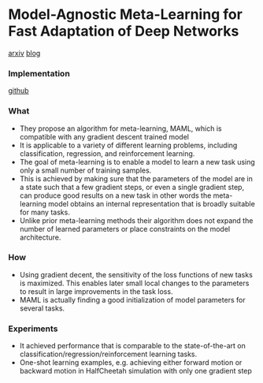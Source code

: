 # Model-Agnostic Meta-Learning for Fast Adaptation of Deep Networks
[arxiv](https://arxiv.org/abs/1703.03400)
[blog](http://bair.berkeley.edu/blog/2017/07/18/learning-to-learn/)

### Implementation
[github](https://github.com/cbfinn/maml)

### What
- They propose an algorithm for meta-learning, MAML, which is compatible
with any gradient descent trained model
- It is applicable to a variety of different
learning problems, including classification, regression,
and reinforcement learning.
- The goal of meta-learning is to enable a model to learn a new task using only a small number of training
samples.
- This is achieved by making sure that the parameters of the model are in a state such that a
few gradient steps, or even a single gradient step, can produce good results on a new task in other words the meta-learning model obtains an internal representation that is broadly suitable for many tasks.
- Unlike prior meta-learning methods their algorithm does not expand the number of learned parameters
or place constraints on the model architecture.


### How
- Using gradient decent, the sensitivity of the loss functions of new
tasks is maximized. This enables later small local changes to the parameters to result in large improvements in the task loss.
- MAML is actually finding a good initialization of model parameters for several tasks.

### Experiments
- It achieved performance that is comparable to the state-of-the-art on classification/regression/reinforcement learning tasks.
- One-shot learning examples, e.g. achieving either forward motion or backward motion in HalfCheetah simulation with only one gradient step

